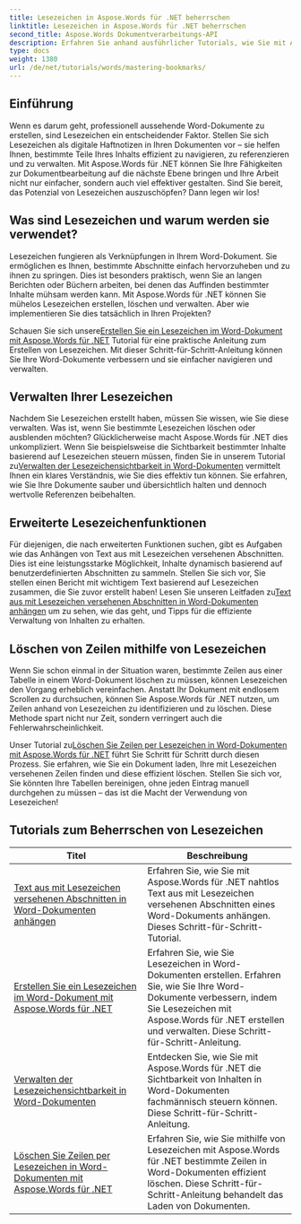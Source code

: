 ```yaml
---
title: Lesezeichen in Aspose.Words für .NET beherrschen
linktitle: Lesezeichen in Aspose.Words für .NET beherrschen
second_title: Aspose.Words Dokumentverarbeitungs-API
description: Erfahren Sie anhand ausführlicher Tutorials, wie Sie mit Aspose.Words für .NET Lesezeichen in Word-Dokumenten erstellen. Verbessern Sie Ihre Fähigkeiten im Dokumentenmanagement.
type: docs
weight: 1380
url: /de/net/tutorials/words/mastering-bookmarks/
---
```

## Einführung

Wenn es darum geht, professionell aussehende Word-Dokumente zu erstellen, sind Lesezeichen ein entscheidender Faktor. Stellen Sie sich Lesezeichen als digitale Haftnotizen in Ihren Dokumenten vor – sie helfen Ihnen, bestimmte Teile Ihres Inhalts effizient zu navigieren, zu referenzieren und zu verwalten. Mit Aspose.Words für .NET können Sie Ihre Fähigkeiten zur Dokumentbearbeitung auf die nächste Ebene bringen und Ihre Arbeit nicht nur einfacher, sondern auch viel effektiver gestalten. Sind Sie bereit, das Potenzial von Lesezeichen auszuschöpfen? Dann legen wir los!

## Was sind Lesezeichen und warum werden sie verwendet?

Lesezeichen fungieren als Verknüpfungen in Ihrem Word-Dokument. Sie ermöglichen es Ihnen, bestimmte Abschnitte einfach hervorzuheben und zu ihnen zu springen. Dies ist besonders praktisch, wenn Sie an langen Berichten oder Büchern arbeiten, bei denen das Auffinden bestimmter Inhalte mühsam werden kann. Mit Aspose.Words für .NET können Sie mühelos Lesezeichen erstellen, löschen und verwalten. Aber wie implementieren Sie dies tatsächlich in Ihren Projekten?

 Schauen Sie sich unsere[Erstellen Sie ein Lesezeichen im Word-Dokument mit Aspose.Words für .NET](./create-bookmark-in-word-document/) Tutorial für eine praktische Anleitung zum Erstellen von Lesezeichen. Mit dieser Schritt-für-Schritt-Anleitung können Sie Ihre Word-Dokumente verbessern und sie einfacher navigieren und verwalten.

## Verwalten Ihrer Lesezeichen

 Nachdem Sie Lesezeichen erstellt haben, müssen Sie wissen, wie Sie diese verwalten. Was ist, wenn Sie bestimmte Lesezeichen löschen oder ausblenden möchten? Glücklicherweise macht Aspose.Words für .NET dies unkompliziert. Wenn Sie beispielsweise die Sichtbarkeit bestimmter Inhalte basierend auf Lesezeichen steuern müssen, finden Sie in unserem Tutorial zu[Verwalten der Lesezeichensichtbarkeit in Word-Dokumenten](./manage-bookmark-visibility-word-document/) vermittelt Ihnen ein klares Verständnis, wie Sie dies effektiv tun können. Sie erfahren, wie Sie Ihre Dokumente sauber und übersichtlich halten und dennoch wertvolle Referenzen beibehalten.

## Erweiterte Lesezeichenfunktionen

 Für diejenigen, die nach erweiterten Funktionen suchen, gibt es Aufgaben wie das Anhängen von Text aus mit Lesezeichen versehenen Abschnitten. Dies ist eine leistungsstarke Möglichkeit, Inhalte dynamisch basierend auf benutzerdefinierten Abschnitten zu sammeln. Stellen Sie sich vor, Sie stellen einen Bericht mit wichtigem Text basierend auf Lesezeichen zusammen, die Sie zuvor erstellt haben! Lesen Sie unseren Leitfaden zu[Text aus mit Lesezeichen versehenen Abschnitten in Word-Dokumenten anhängen](./append-text-from-bookmarked-sections/) um zu sehen, wie das geht, und Tipps für die effiziente Verwaltung von Inhalten zu erhalten.

## Löschen von Zeilen mithilfe von Lesezeichen

Wenn Sie schon einmal in der Situation waren, bestimmte Zeilen aus einer Tabelle in einem Word-Dokument löschen zu müssen, können Lesezeichen den Vorgang erheblich vereinfachen. Anstatt Ihr Dokument mit endlosem Scrollen zu durchsuchen, können Sie Aspose.Words für .NET nutzen, um Zeilen anhand von Lesezeichen zu identifizieren und zu löschen. Diese Methode spart nicht nur Zeit, sondern verringert auch die Fehlerwahrscheinlichkeit. 

 Unser Tutorial zu[Löschen Sie Zeilen per Lesezeichen in Word-Dokumenten mit Aspose.Words für .NET](./delete-row-by-bookmark-word-documents/) führt Sie Schritt für Schritt durch diesen Prozess. Sie erfahren, wie Sie ein Dokument laden, Ihre mit Lesezeichen versehenen Zeilen finden und diese effizient löschen. Stellen Sie sich vor, Sie könnten Ihre Tabellen bereinigen, ohne jeden Eintrag manuell durchgehen zu müssen – das ist die Macht der Verwendung von Lesezeichen! 


 ## Tutorials zum Beherrschen von Lesezeichen
| Titel | Beschreibung |
| --- | --- |
| [Text aus mit Lesezeichen versehenen Abschnitten in Word-Dokumenten anhängen](./append-text-from-bookmarked-sections/) | Erfahren Sie, wie Sie mit Aspose.Words für .NET nahtlos Text aus mit Lesezeichen versehenen Abschnitten eines Word-Dokuments anhängen. Dieses Schritt-für-Schritt-Tutorial. |
| [Erstellen Sie ein Lesezeichen im Word-Dokument mit Aspose.Words für .NET](./create-bookmark-in-word-document/) | Erfahren Sie, wie Sie Lesezeichen in Word-Dokumenten erstellen. Erfahren Sie, wie Sie Ihre Word-Dokumente verbessern, indem Sie Lesezeichen mit Aspose.Words für .NET erstellen und verwalten. Diese Schritt-für-Schritt-Anleitung. |
| [Verwalten der Lesezeichensichtbarkeit in Word-Dokumenten](./manage-bookmark-visibility-word-document/) | Entdecken Sie, wie Sie mit Aspose.Words für .NET die Sichtbarkeit von Inhalten in Word-Dokumenten fachmännisch steuern können. Diese Schritt-für-Schritt-Anleitung. |
| [Löschen Sie Zeilen per Lesezeichen in Word-Dokumenten mit Aspose.Words für .NET](./delete-row-by-bookmark-word-documents/) | Erfahren Sie, wie Sie mithilfe von Lesezeichen mit Aspose.Words für .NET bestimmte Zeilen in Word-Dokumenten effizient löschen. Diese Schritt-für-Schritt-Anleitung behandelt das Laden von Dokumenten. |